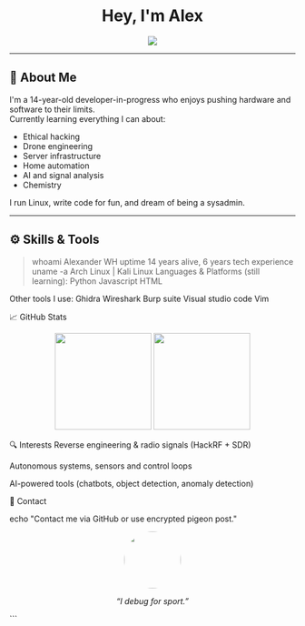 <!-- Profile README for alex1337 (or replace with your username) -->

<h1 align="center">Hey, I'm Alex</h1>
<p align="center">
  <img src="https://readme-typing-svg.demolab.com?font=Fira+Code&size=22&pause=1000&color=00F7FF&center=true&width=500&lines=Tech+nerd+from+Sweden;Passionate+about+ethical+hacking;Building+drones+and+AI;Loves+space%2C+code%2C+chemistry;Exploring+everything+digital; Exploring electrical engineering; " />
</p>

---

## 🧠 About Me

I'm a 14-year-old developer-in-progress who enjoys pushing hardware and software to their limits.  
Currently learning everything I can about:
- Ethical hacking
- Drone engineering
- Server infrastructure
- Home automation
- AI and signal analysis
- Chemistry

I run Linux, write code for fun, and dream of being a sysadmin.

---

## ⚙️ Skills & Tools


> whoami
Alexander WH
> uptime
14 years alive, 6 years tech experience
> uname -a
Arch Linux | Kali Linux
Languages & Platforms (still learning):
Python
Javascript
HTML


Other tools I use:
Ghidra
Wireshark
Burp suite
Visual studio code
Vim

📈 GitHub Stats
<p align="center"> <img src="https://github-readme-stats.vercel.app/api?username=alex1337&show_icons=true&theme=github_dark&hide_border=true" height="170" /> <img src="https://github-readme-streak-stats.herokuapp.com?user=alex1337&theme=github-dark&hide_border=true" height="170" /> </p>
🔍 Interests
Reverse engineering & radio signals (HackRF + SDR)

Autonomous systems, sensors and control loops

AI-powered tools (chatbots, object detection, anomaly detection)


📡 Contact


echo "Contact me via GitHub or use encrypted pigeon post."
<p align="center"> <img src="https://github.com/alex1337.png" width="100" style="border-radius: 50%;" /> </p> <p align="center"><i>“I debug for sport.”</i></p> ```
